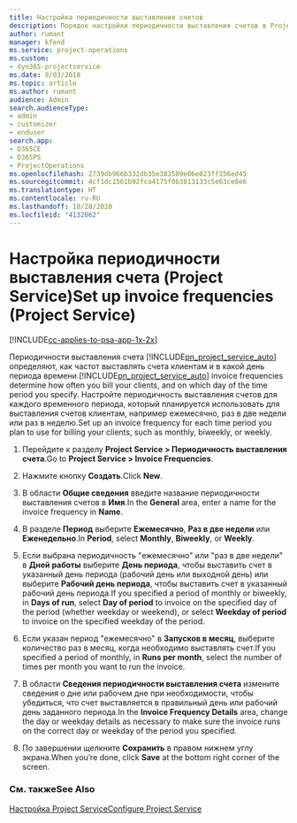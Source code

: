 ```yaml
---
title: Настройка периодичности выставления счетов
description: Порядок настройки периодичности выставления счетов в Project Service
author: rumant
manager: kfend
ms.service: project-operations
ms.custom:
- dyn365-projectservice
ms.date: 8/03/2018
ms.topic: article
ms.author: rumant
audience: Admin
search.audienceType:
- admin
- customizer
- enduser
search.app:
- D365CE
- D365PS
- ProjectOperations
ms.openlocfilehash: 2739db966b332db35e383589e06e023ff156ed45
ms.sourcegitcommit: 4cf1dc1561b92fca4175f0b3813133c5e63ce8e6
ms.translationtype: HT
ms.contentlocale: ru-RU
ms.lasthandoff: 10/28/2020
ms.locfileid: "4132062"
---
```

# <a name="set-up-invoice-frequencies-project-service"></a><span data-ttu-id="39a2c-103">Настройка периодичности выставления счета (Project Service)</span><span class="sxs-lookup"><span data-stu-id="39a2c-103">Set up invoice frequencies (Project Service)</span></span>

[!INCLUDE[cc-applies-to-psa-app-1x-2x](../includes/cc-applies-to-psa-app-1x-2x.md)]

<span data-ttu-id="39a2c-104">Периодичности выставления счета [!INCLUDE[pn_project_service_auto](../includes/pn-project-service-auto.md)] определяют, как частот выставлять счета клиентам и в какой день периода времени.</span><span class="sxs-lookup"><span data-stu-id="39a2c-104">[!INCLUDE[pn_project_service_auto](../includes/pn-project-service-auto.md)] invoice frequencies determine how often you bill your clients, and on which day of the time period you specify.</span></span> <span data-ttu-id="39a2c-105">Настройте периодичность выставления счетов для каждого временного периода, который планируется использовать для выставления счетов клиентам, например ежемесячно, раз в две недели или раз в неделю.</span><span class="sxs-lookup"><span data-stu-id="39a2c-105">Set up an invoice frequency for each time period you plan to use for billing your clients, such as monthly, biweekly, or weekly.</span></span>  
  
1.  <span data-ttu-id="39a2c-106">Перейдите к разделу **Project Service > Периодичность выставления счета**.</span><span class="sxs-lookup"><span data-stu-id="39a2c-106">Go to **Project Service > Invoice Frequencies**.</span></span>  
  
2.  <span data-ttu-id="39a2c-107">Нажмите кнопку **Создать**.</span><span class="sxs-lookup"><span data-stu-id="39a2c-107">Click **New**.</span></span>  
  
3.  <span data-ttu-id="39a2c-108">В области **Общие сведения** введите название периодичности выставления счетов в **Имя**.</span><span class="sxs-lookup"><span data-stu-id="39a2c-108">In the **General** area, enter a name for the invoice frequency in **Name**.</span></span>  
  
4.  <span data-ttu-id="39a2c-109">В разделе **Период** выберите **Ежемесячно**, **Раз в две недели** или **Еженедельно**.</span><span class="sxs-lookup"><span data-stu-id="39a2c-109">In **Period**, select **Monthly**, **Biweekly**, or **Weekly**.</span></span>  
  
5.  <span data-ttu-id="39a2c-110">Если выбрана периодичность "ежемесячно" или "раз в две недели" в **Дней работы** выберите **День периода**, чтобы выставить счет в указанный день периода (рабочий день или выходной день) или выберите **Рабочий день периода**, чтобы выставить счет в указанный рабочий день периода.</span><span class="sxs-lookup"><span data-stu-id="39a2c-110">If you specified a period of monthly or biweekly, in **Days of run**, select **Day of period** to invoice on the specified day of the period (whether weekday or weekend), or select **Weekday of period** to invoice on the specified weekday of the period.</span></span>  
  
6.  <span data-ttu-id="39a2c-111">Если указан период "ежемесячно" в **Запусков в месяц**, выберите количество раз в месяц, когда необходимо выставлять счет.</span><span class="sxs-lookup"><span data-stu-id="39a2c-111">If you specified a period of monthly, in **Runs per month**, select the number of times per month you want to run the invoice.</span></span>  
  
7.  <span data-ttu-id="39a2c-112">В области **Сведения периодичности выставления счета** измените сведения о дне или рабочем дне при необходимости, чтобы убедиться, что счет выставляется в правильный день или рабочий день заданного периода.</span><span class="sxs-lookup"><span data-stu-id="39a2c-112">In the **Invoice Frequency Details** area, change the day or weekday details as necessary to make sure the invoice runs on the correct day or weekday of the period you specified.</span></span>  
  
8.  <span data-ttu-id="39a2c-113">По завершении щелкните **Сохранить** в правом нижнем углу экрана.</span><span class="sxs-lookup"><span data-stu-id="39a2c-113">When you’re done, click **Save** at the bottom right corner of the screen.</span></span>  
  
### <a name="see-also"></a><span data-ttu-id="39a2c-114">См. также</span><span class="sxs-lookup"><span data-stu-id="39a2c-114">See Also</span></span>  
 [<span data-ttu-id="39a2c-115">Настройка Project Service</span><span class="sxs-lookup"><span data-stu-id="39a2c-115">Configure Project Service</span></span>](../psa/configure.md)
